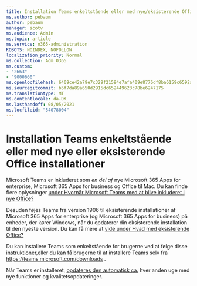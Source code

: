 ```yaml
---
title: Installation Teams enkeltstående eller med nye/eksisterende Office installationer
ms.author: pebaum
author: pebaum
manager: scotv
ms.audience: Admin
ms.topic: article
ms.service: o365-administration
ROBOTS: NOINDEX, NOFOLLOW
localization_priority: Normal
ms.collection: Adm_O365
ms.custom:
- "2663"
- "9000660"
ms.openlocfilehash: 6409ce42a79e7c329f21594e7afa409e8776df8ba6159c6592a4be2bfa648261
ms.sourcegitcommit: b5f7da89a650d2915dc652449623c78be6247175
ms.translationtype: MT
ms.contentlocale: da-DK
ms.lasthandoff: 08/05/2021
ms.locfileid: "54078004"
---
```

# <a name="installing-teams-as-standalone-or-with-new-or-existing-office-installations"></a>Installation Teams enkeltstående eller med nye eller eksisterende Office installationer

Microsoft Teams er inkluderet som *en del af* nye Microsoft 365 Apps for enterprise, Microsoft 365 Apps for business og Office til Mac. Du kan finde flere oplysninger [under Hvornår Microsoft Teams med at blive inkluderet i nye Office?](https://docs.microsoft.com/deployoffice/teams-install#when-will-microsoft-teams-start-being-included-with-new-installations-of-microsoft-365-apps)

Desuden føjes Teams fra version 1906 til eksisterende  installationer af Microsoft 365 Apps for enterprise (og Microsoft 365 Apps for business) på enheder, der kører Windows, når du opdaterer din eksisterende installation til den nyeste version. Du kan få mere at [vide under Hvad med eksisterende Office?](https://docs.microsoft.com/deployoffice/teams-install#what-about-existing-installations-of-microsoft-365-apps)

Du kan installere Teams som enkeltstående for brugerne ved at følge disse [instruktioner,](https://docs.microsoft.com/MicrosoftTeams/msi-deployment)eller du kan få brugerne til at installere Teams selv fra https://teams.microsoft.com/downloads .

Når Teams er installeret, [opdateres den automatisk ca.](https://docs.microsoft.com/deployoffice/teams-install#feature-and-quality-updates-for-microsoft-teams) hver anden uge med nye funktioner og kvalitetsopdateringer. 

